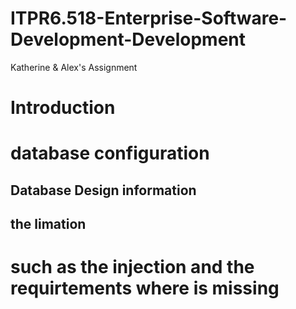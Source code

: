 # ITPR6.518-Enterprise-Software-Development-Development
 Katherine & Alex's Assignment

# Introduction 

# database configuration 


## Database Design information 


## the limation 
# such as the injection and the requirtements where is missing 

